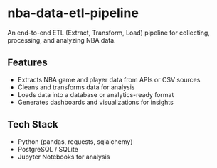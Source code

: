 # nba-data-etl-pipeline

An end-to-end ETL (Extract, Transform, Load) pipeline for collecting, processing, and analyzing NBA data.

## Features
- Extracts NBA game and player data from APIs or CSV sources
- Cleans and transforms data for analysis
- Loads data into a database or analytics-ready format
- Generates dashboards and visualizations for insights

## Tech Stack
- Python (pandas, requests, sqlalchemy)
- PostgreSQL / SQLite
- Jupyter Notebooks for analysis
